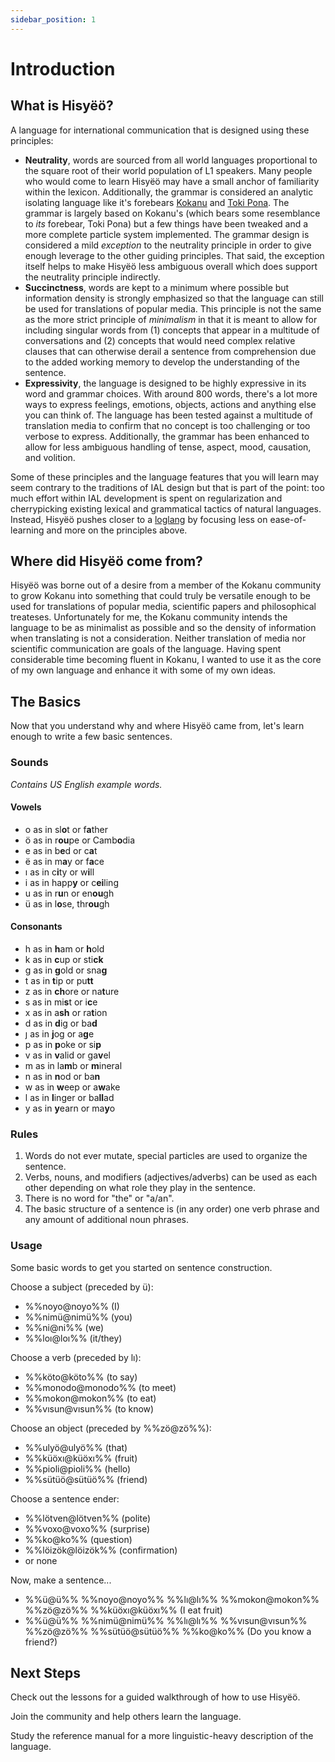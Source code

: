 ```yaml
---
sidebar_position: 1
---
```


# Introduction

## What is Hisyëö?

A language for international communication that is designed using these
principles:
- **Neutrality**, words are sourced from all world languages proportional to the
square root of their world population of L1 speakers. Many people who would come
to learn Hisyëö may have a small anchor of familiarity within the lexicon.
Additionally, the grammar is considered an analytic isolating language like it's
forebears [Kokanu](https://www.kokanu.com/) and [Toki
Pona](https://tokipona.org). The grammar is largely based on Kokanu's (which
bears some resemblance to *its* forebear, Toki Pona) but a few things have been
tweaked and a more complete particle system implemented. The grammar design is
considered a mild *exception* to the neutrality principle in order to give
enough leverage to the other guiding principles. That said, the exception itself
helps to make Hisyëö less ambiguous overall which does support the neutrality
principle indirectly.
- **Succinctness**, words are kept to a minimum where possible but information
density is strongly emphasized so that the language can still be used for
translations of popular media. This principle is not the same as the more strict
principle of *minimalism* in that it is meant to allow for including singular
words from (1) concepts that appear in a multitude of conversations and (2)
concepts that would need complex relative clauses that can otherwise derail a
sentence from comprehension due to the added working memory to develop the
understanding of the sentence.
- **Expressivity**, the language is designed to be highly expressive in its word
and grammar choices. With around 800 words, there's a lot more ways to express
feelings, emotions, objects, actions and anything else you can think of. The
language has been tested against a multitude of translation media to confirm
that no concept is too challenging or too verbose to express. Additionally, the
grammar has been enhanced to allow for less ambiguous handling of tense, aspect,
mood, causation, and volition.

Some of these principles and the language features that you will learn may seem
contrary to the traditions of IAL design but that is part of the point: too much
effort within IAL development is spent on regularization and cherrypicking
existing lexical and grammatical tactics of natural languages. Instead,
Hisyëö pushes closer to a [loglang](https://loglangs.wiki/Portal) by focusing
less on ease-of-learning and more on the principles above.

## Where did Hisyëö come from?

Hisyëö was borne out of a desire from a member of the Kokanu community to grow
Kokanu into something that could truly be versatile enough to be used for
translations of popular media, scientific papers and philosophical treateses.
Unfortunately for me, the Kokanu community intends the language to be as
minimalist as possible and so the density of information when translating is not
a consideration. Neither translation of media nor scientific communication are
goals of the language. Having spent considerable time becoming fluent in Kokanu,
I wanted to use it as the core of my own language and enhance it with some of my
own ideas.

## The Basics

Now that you understand why and where Hisyëö came from, let's learn enough to
write a few basic sentences.

### Sounds

*Contains US English example words.*

#### Vowels
- o as in sl**o**t or f**a**ther
- ö as in r**ou**pe or Camb**o**dia
- e as in b**e**d or c**a**t
- ë as in m**a**y or f**a**ce
- ı as in c**i**ty or w**i**ll
- i as in happ**y** or c**ei**ling
- u as in r**u**n or en**ou**gh
- ü as in l**o**se, thr**ou**gh

#### Consonants
- h as in **h**am or **h**old
- k as in **c**up or sti**ck**
- g as in **g**old or sna**g**
- t as in **t**ip or pu**tt**
- z as in **ch**ore or na**t**ure
- s as in mi**s**t or i**c**e
- x as in a**sh** or ra**t**ion
- d as in **d**ig or ba**d** 
- ȷ as in **j**og or a**g**e
- p as in **p**oke or si**p**
- v as in **v**alid or ga**v**el
- m as in la**m**b or **m**ineral
- n as in **n**od or ba**n**
- w as in **w**eep or a**w**ake
- l as in **l**inger or ba**ll**ad
- y as in **y**earn or ma**y**o

### Rules

1. Words do not ever mutate, special particles are used to organize the sentence.
2. Verbs, nouns, and modifiers (adjectives/adverbs) can be
used as each other depending on what role they play in the sentence.
3. There is no word for "the" or "a/an".
4. The basic structure of a sentence is (in any order) one verb phrase and any
amount of additional noun phrases.

### Usage

Some basic words to get you started on sentence construction.

Choose a subject (preceded by ü):
- %%noyo@noyo%% (I)
- %%nimü@nimü%% (you)
- %%ni@ni%% (we)
- %%loı@loı%% (it/they)

Choose a verb (preceded by lı):
- %%köto@köto%% (to say)
- %%monodo@monodo%% (to meet)
- %%mokon@mokon%% (to eat)
- %%vısun@vısun%% (to know)

Choose an object (preceded by %%zö@zö%%):
- %%ulyö@ulyö%% (that)
- %%küöxı@küöxı%% (fruit)
- %%pioli@pioli%% (hello) 
- %%sütüö@sütüö%% (friend)

Choose a sentence ender:
- %%lötven@lötven%% (polite)
- %%voxo@voxo%% (surprise)
- %%ko@ko%% (question)
- %%löizök@löizök%% (confirmation)
- or none

Now, make a sentence...
- %%ü@ü%% %%noyo@noyo%% %%lı@lı%% %%mokon@mokon%% %%zö@zö%% %%küöxı@küöxı%% (I eat fruit)
- %%ü@ü%% %%nimü@nimü%% %%lı@lı%% %%vısun@vısun%% %%zö@zö%% %%sütüö@sütüö%% %%ko@ko%% (Do you know a friend?)

## Next Steps

Check out the lessons for a guided walkthrough of how to use Hisyëö.

Join the community and help others learn the language.

Study the reference manual for a more linguistic-heavy description of the language.


